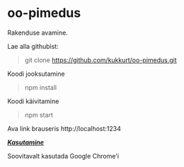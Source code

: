 # oo-pimedus

Rakenduse avamine.

Lae alla githubist:

> git clone https://github.com/kukkurt/oo-pimedus.git

Koodi jooksutamine
> npm install 

Koodi käivitamine
> npm start

Ava link brauseris
http://localhost:1234

***[Kasutamine](USAGE.md)***

Soovitavalt kasutada Google Chrome'i
